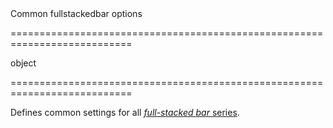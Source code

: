 <!--**
/*-------------------------------------------
    Auto-generated file. Do not modify.
-------------------------------------------

**-->
<!--d-->Common fullstackedbar options<!--/d-->
===========================================================================
<!--type-->object<!--/type-->
===========================================================================

<!--shortDescription-->
Defines common settings for all [*full-stacked bar* series](/Documentation/ApiReference/Data_Visualization_Widgets/dxChart/Series_Types/FullStackedBarSeries/).
<!--/shortDescription-->

<!--fullDescription-->

<!--/fullDescription-->